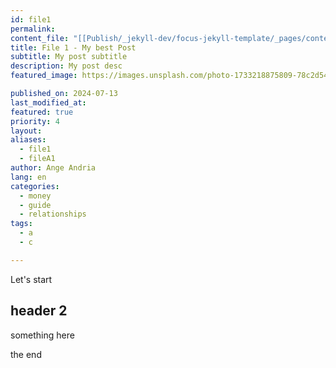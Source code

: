 ```yaml
---
id: file1
permalink: 
content_file: "[[Publish/_jekyll-dev/focus-jekyll-template/_pages/content/_pages_content/File1_content]]"
title: File 1 - My best Post
subtitle: My post subtitle
description: My post desc
featured_image: https://images.unsplash.com/photo-1733218875809-78c2d54e5195

published_on: 2024-07-13
last_modified_at: 
featured: true
priority: 4
layout: 
aliases:
  - file1
  - fileA1
author: Ange Andria
lang: en
categories:
  - money
  - guide
  - relationships
tags:
  - a
  - c

---
```


Let's start

## header 2
something here




the end